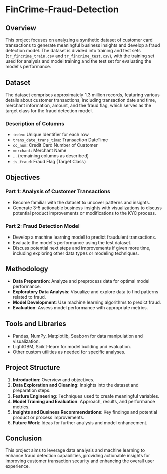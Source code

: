 # FinCrime-Fraud-Detection

## Overview
This project focuses on analyzing a synthetic dataset of customer card transactions to generate meaningful business insights and develop a fraud detection model. The dataset is divided into training and test sets (`tr_fincrime_train.csv` and `tr_fincrime_test.csv`), with the training set used for analysis and model training and the test set for evaluating the model's performance.

## Dataset
The dataset comprises approximately 1.3 million records, featuring various details about customer transactions, including transaction date and time, merchant information, amount, and the fraud flag, which serves as the target class for the fraud detection model.

### Description of Columns
- `index`: Unique Identifier for each row
- `trans_date_trans_time`: Transaction DateTime
- `cc_num`: Credit Card Number of Customer
- `merchant`: Merchant Name
- ... (remaining columns as described)
- `is_fraud`: Fraud Flag (Target Class)

## Objectives
### Part 1: Analysis of Customer Transactions
- Become familiar with the dataset to uncover patterns and insights.
- Generate 3-5 actionable business insights with visualizations to discuss potential product improvements or modifications to the KYC process.

### Part 2: Fraud Detection Model
- Develop a machine learning model to predict fraudulent transactions.
- Evaluate the model's performance using the test dataset.
- Discuss potential next steps and improvements if given more time, including exploring other data types or modeling techniques.

## Methodology
- **Data Preparation**: Analyze and preprocess data for optimal model performance.
- **Exploratory Data Analysis**: Visualize and explore data to find patterns related to fraud.
- **Model Development**: Use machine learning algorithms to predict fraud.
- **Evaluation**: Assess model performance with appropriate metrics.

## Tools and Libraries
- Pandas, NumPy, Matplotlib, Seaborn for data manipulation and visualization.
- LightGBM, Scikit-learn for model building and evaluation.
- Other custom utilities as needed for specific analyses.

## Project Structure
1. **Introduction**: Overview and objectives.
2. **Data Exploration and Cleaning**: Insights into the dataset and preparation steps.
3. **Feature Engineering**: Techniques used to create meaningful variables.
4. **Model Training and Evaluation**: Approach, results, and performance metrics.
5. **Insights and Business Recommendations**: Key findings and potential product or process improvements.
6. **Future Work**: Ideas for further analysis and model enhancement.

## Conclusion
This project aims to leverage data analysis and machine learning to enhance fraud detection capabilities, providing actionable insights for improving customer transaction security and enhancing the overall user experience.

